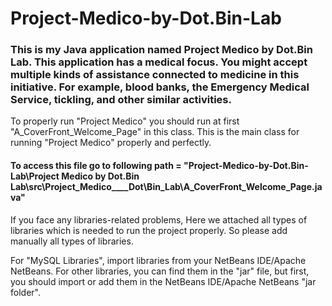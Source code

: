 # Project-Medico-by-Dot.Bin-Lab
<h3>This is my Java application named Project Medico by Dot.Bin Lab. This application has a medical focus. You might accept multiple kinds of assistance connected to medicine in this initiative. For example, blood banks, the Emergency Medical Service, tickling, and other similar activities.</h3>

To properly run "Project Medico" you should run at first "A_CoverFront_Welcome_Page" in this class. This is the main class for running "Project Medico" properly and perfectly. <h4>To access this file go to following path = "Project-Medico-by-Dot.Bin-Lab\Project Medico by Dot.Bin Lab\src\Project_Medico____Dot\Bin_Lab\A_CoverFront_Welcome_Page.java"</h4>

If you face any libraries-related problems, Here we attached all types of libraries which is needed to run the project properly. So please add manually all types of libraries.

For "MySQL Libraries", import libraries from your NetBeans IDE/Apache NetBeans.
For other libraries, you can find them in the "jar" file, but first, you should import or add them
in the NetBeans IDE/Apache NetBeans "jar folder".
